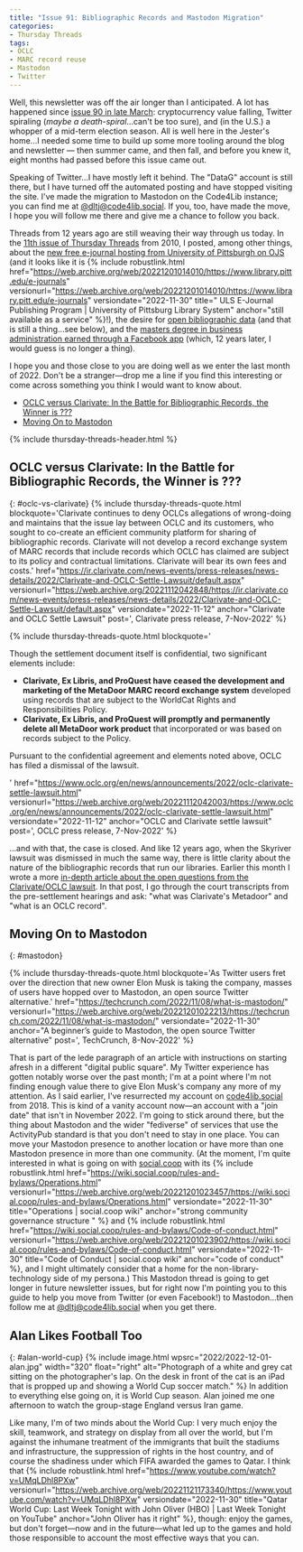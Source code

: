 ```yaml
---
title: "Issue 91: Bibliographic Records and Mastodon Migration"
categories:
- Thursday Threads
tags:
- OCLC
- MARC record reuse
- Mastodon
- Twitter
---
```


Well, this newsletter was off the air longer than I anticipated. 
A lot has happened since [issue 90 in late March](https://dltj.org/article/issue-90-when-ml-goes-wrong/): cryptocurrency value falling, Twitter spiraling (_maybe a death-spiral_...can't be too sure), and (in the U.S.) a whopper of a mid-term election season. 
All is well here in the Jester's home...I needed some time to build up some more tooling around the blog and newsletter — then summer came, and then fall, and before you knew it, eight months had passed before this issue came out. 

Speaking of Twitter...I have mostly left it behind. The "DataG" account is still there, but I have turned off the automated posting and have stopped visiting the site. 
I've made the migration to Mastodon on the Code4Lib instance; you can find me at [@dltj@code4lib.social](https://code4lib.social/@dltj). 
If you, too, have made the move, I hope you will follow me there and give me a chance to follow you back. 

Threads from 12 years ago are still weaving their way through us today. 
In the [11th issue of Thursday Threads](https://dltj.org/article/thursday-threads-2010w48/) from 2010, I posted, among other things, about the [new free e-journal hosting from University of Pittsburgh on OJS](https://dltj.org/article/thursday-threads-2010w48/#upitt_ejournal_hosting) (and it looks like it is {% include robustlink.html href="https://web.archive.org/web/20221201014010/https://www.library.pitt.edu/e-journals" versionurl="https://web.archive.org/web/20221201014010/https://www.library.pitt.edu/e-journals" versiondate="2022-11-30" title=" ULS E-Journal Publishing Program | University of Pittsburg Library System" anchor="still available as a service" %}!), the desire for [open bibliographic data](https://dltj.org/article/thursday-threads-2010w48/#open_bib_data) (and that is still a thing...see below), and the [masters degree in business administration earned through a Facebook app](https://dltj.org/article/thursday-threads-2010w48/#facebook_mba) (which, 12 years later, I would guess is no longer a thing).

I hope you and those close to you are doing well as we enter the last month of 2022. 
Don't be a stranger—drop me a line if you find this interesting or come across something you think I would want to know about.

* [OCLC versus Clarivate: In the Battle for Bibliographic Records, the Winner is ???](https://dltj.org/article/issue-91/#oclc-vs-clarivate)
* [Moving On to Mastodon](https://dltj.org/article/issue-91/#mastodon)

{% include thursday-threads-header.html %}

## OCLC versus Clarivate: In the Battle for Bibliographic Records, the Winner is ???
{: #oclc-vs-clarivate}
{% include thursday-threads-quote.html
blockquote='Clarivate continues to deny OCLCs allegations of wrong-doing and maintains that the issue lay between OCLC and its customers, who sought to co-create an efficient community platform for sharing of bibliographic records. Clarivate will not develop a record exchange system of MARC records that include records which OCLC has claimed are subject to its policy and contractual limitations. Clarivate will bear its own fees and costs.'
href="https://ir.clarivate.com/news-events/press-releases/news-details/2022/Clarivate-and-OCLC-Settle-Lawsuit/default.aspx"
versionurl="https://web.archive.org/20221112042848/https://ir.clarivate.com/news-events/press-releases/news-details/2022/Clarivate-and-OCLC-Settle-Lawsuit/default.aspx" 
versiondate="2022-11-12" 
anchor="Clarivate and OCLC Settle Lawsuit"
post=', Clarivate press release, 7-Nov-2022'
%}

{% include thursday-threads-quote.html
blockquote='<p>Though the settlement document itself is confidential, two significant elements include:</p><ul><li><strong>Clarivate, Ex Libris, and ProQuest have ceased the development and marketing of the MetaDoor MARC record exchange system</strong> developed using records that are subject to the WorldCat Rights and Responsibilities Policy.</li><li><strong>Clarivate, Ex Libris, and ProQuest will promptly and permanently delete all MetaDoor work product</strong> that incorporated or was based on records subject to the Policy.</li></ul><p>Pursuant to the confidential agreement and elements noted above, OCLC has filed a dismissal of the lawsuit.</p>'
href="https://www.oclc.org/en/news/announcements/2022/oclc-clarivate-settle-lawsuit.html"
versionurl="https://web.archive.org/web/20221112042003/https://www.oclc.org/en/news/announcements/2022/oclc-clarivate-settle-lawsuit.html" 
versiondate="2022-11-12" 
anchor="OCLC and Clarivate settle lawsuit"
post=', OCLC press release, 7-Nov-2022'
%}

...and with that, the case is closed. 
And like 12 years ago, when the Skyriver lawsuit was dismissed in much the same way, there is little clarity about the nature of the bibliographic records that run our libraries. 
Earlier this month I wrote a more [in-depth article about the open questions from the Clarivate/OCLC lawsuit](https://dltj.org/article/oclc-v-clarivate/). 
In that post, I go through the court transcripts from the pre-settlement hearings and ask: "what was Clarivate's Metadoor" and "what is an OCLC record".

## Moving On to Mastodon
{: #mastodon}

{% include thursday-threads-quote.html
blockquote='As Twitter users fret over the direction that new owner Elon Musk is taking the company, masses of users have hopped over to Mastodon, an open source Twitter alternative.'
href="https://techcrunch.com/2022/11/08/what-is-mastodon/"
versionurl="https://web.archive.org/web/20221201022213/https://techcrunch.com/2022/11/08/what-is-mastodon/" 
versiondate="2022-11-30" 
anchor="A beginner’s guide to Mastodon, the open source Twitter alternative"
post=', TechCrunch, 8-Nov-2022'
%}

That is part of the lede paragraph of an article with instructions on starting afresh in a different "digital public square". 
My Twitter experience has gotten notably worse over the past month; I'm at a point where I'm not finding enough value there to give Elon Musk's company any more of my attention. 
As I said earlier, I've resurrected my account on [code4lib.social](https://code4lib.social) from 2018. 
This is kind of a vanity account now—an account with a "join date" that isn't in November 2022. 
I'm going to stick around there, but the thing about Mastodon and the wider "fediverse" of services that use the ActivityPub standard is that you don't need to stay in one place. 
You can move your Mastodon presence to another location or have more than one Mastodon presence in more than one community. 
(At the moment, I'm quite interested in what is going on with [social.coop](https://social.coop/) with its {% include robustlink.html href="https://wiki.social.coop/rules-and-bylaws/Operations.html" versionurl="https://web.archive.org/web/20221201023457/https://wiki.social.coop/rules-and-bylaws/Operations.html" versiondate="2022-11-30" title="Operations | social.coop wiki" anchor="strong community governance structure " %} and {% include robustlink.html href="https://wiki.social.coop/rules-and-bylaws/Code-of-conduct.html" versionurl="https://web.archive.org/web/20221201023902/https://wiki.social.coop/rules-and-bylaws/Code-of-conduct.html" versiondate="2022-11-30" title="Code of Conduct | social.coop wiki" anchor="code of conduct" %}, and I might ultimately consider that a home for the non-library-technology side of my persona.) 
This Mastodon thread is going to get longer in future newsletter issues, but for right now I'm pointing you to this guide to help you move from Twitter (or even Facebook!) to Mastodon...then follow me at [@dltj@code4lib.social](https://code4lib.social/@dltj) when you get there.

## Alan Likes Football Too
{: #alan-world-cup}
{% include image.html wpsrc="2022/2022-12-01-alan.jpg" width="320" float="right" alt="Photograph of a white and grey cat sitting on the photographer's lap. On the desk in front of the cat is an iPad that is propped up and showing a World Cup soccer match." %} 
In addition to everything else going on, it is World Cup season. 
Alan joined me one afternoon to watch the group-stage England versus Iran game. 

Like many, I'm of two minds about the World Cup: I very much enjoy the skill, teamwork, and strategy on display from all over the world, but I'm against the inhumane treatment of the immigrants that built the stadiums and infrastructure, the suppression of rights in the host country, and of course the shadiness under which FIFA awarded the games to Qatar. 
I think that {% include robustlink.html href="https://www.youtube.com/watch?v=UMqLDhl8PXw" versionurl="https://web.archive.org/web/20221121173340/https://www.youtube.com/watch?v=UMqLDhl8PXw" versiondate="2022-11-30" title="Qatar World Cup: Last Week Tonight with John Oliver (HBO) | Last Week Tonight on YouTube" anchor="John Oliver has it right" %}, though: enjoy the games, but don't forget—now and in the future—what led up to the games and hold those responsible to account the most effective ways that you can.